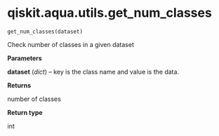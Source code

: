 <span id="qiskit-aqua-utils-get-num-classes" />

# qiskit.aqua.utils.get\_num\_classes



`get_num_classes(dataset)`

Check number of classes in a given dataset

**Parameters**

**dataset** (*dict*) – key is the class name and value is the data.

**Returns**

number of classes

**Return type**

int
